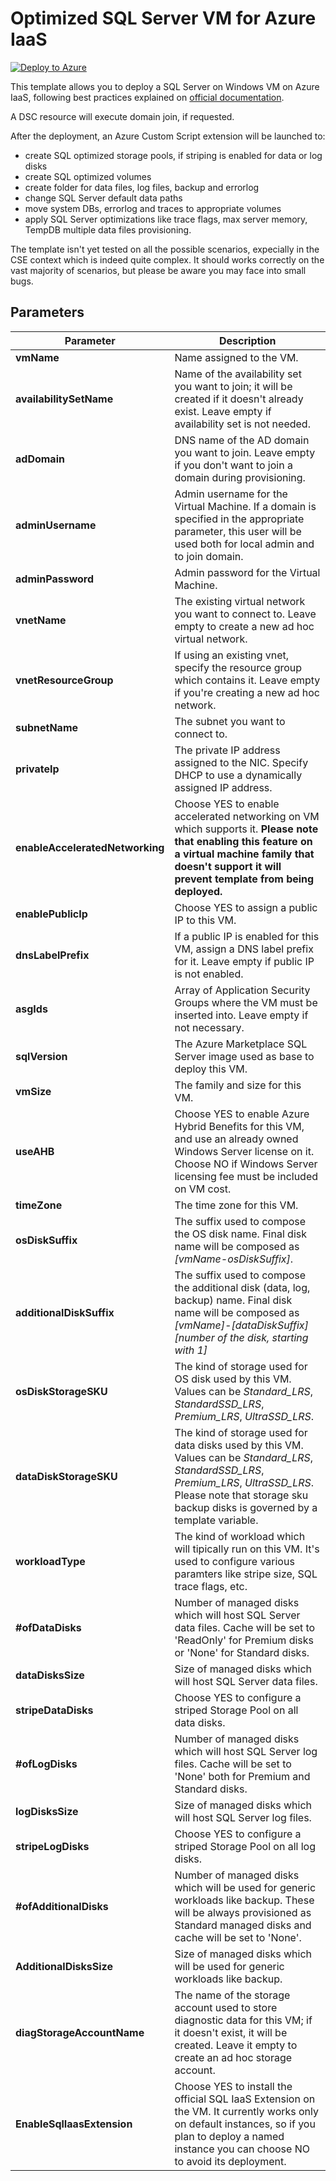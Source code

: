 # Optimized SQL Server VM for Azure IaaS

[![Deploy to Azure](http://azuredeploy.net/deploybutton.png)](https://azuredeploy.net/)

This template allows you to deploy a SQL Server on Windows VM on Azure IaaS, following best practices explained on [official documentation](https://docs.microsoft.com/en-us/azure/virtual-machines/windows/sql/virtual-machines-windows-sql-performance).

A DSC resource will execute domain join, if requested.

After the deployment, an Azure Custom Script extension will be launched to:
- create SQL optimized storage pools, if striping is enabled for data or log disks</li>
- create SQL optimized volumes</li>
- create folder for data files, log files, backup and errorlog
- change SQL Server default data paths
- move system DBs, errorlog and traces to appropriate volumes
- apply SQL Server optimizations like trace flags, max server memory, TempDB multiple data files provisioning.

The template isn't yet tested on all the possible scenarios, expecially in the CSE context which is indeed quite complex.
It should works correctly on the vast majority of scenarios, but please be aware you may face into small bugs.

## Parameters
Parameter|Description
---------|-----------
**vmName**|Name assigned to the VM.
**availabilitySetName**|Name of the availability set you want to join; it will be created if it doesn't already exist. Leave empty if availability set is not needed.
**adDomain**|DNS name of the AD domain you want to join. Leave empty if you don't want to join a domain during provisioning.
**adminUsername**|Admin username for the Virtual Machine. If a domain is specified in the appropriate parameter, this user will be used both for local admin and to join domain.
**adminPassword**|Admin password for the Virtual Machine.
**vnetName**|The existing virtual network you want to connect to. Leave empty to create a new ad hoc virtual network.
**vnetResourceGroup**|If using an existing vnet, specify the resource group which contains it. Leave empty if you're creating a new ad hoc network.
**subnetName**|The subnet you want to connect to.
**privateIp**|The private IP address assigned to the NIC. Specify DHCP to use a dynamically assigned IP address.
**enableAcceleratedNetworking**|Choose YES to enable accelerated networking on VM which supports it. **Please note that enabling this feature on a virtual machine family that doesn't support it will prevent template from being deployed.**
**enablePublicIp**|Choose YES to assign a public IP to this VM.
**dnsLabelPrefix**|If a public IP is enabled for this VM, assign a DNS label prefix for it. Leave empty if public IP is not enabled.
**asgIds**|Array of Application Security Groups where the VM must be inserted into. Leave empty if not necessary.
**sqlVersion**|The Azure Marketplace SQL Server image used as base to deploy this VM.
**vmSize**|The family and size for this VM.
**useAHB**|Choose YES to enable Azure Hybrid Benefits for this VM, and use an already owned Windows Server license on it. Choose NO if Windows Server licensing fee must be included on VM cost.
**timeZone**|The time zone for this VM.
**osDiskSuffix**|The suffix used to compose the OS disk name. Final disk name will be composed as *[vmName-osDiskSuffix]*.
**additionalDiskSuffix**|The suffix used to compose the additional disk (data, log, backup) name. Final disk name will be composed as *[vmName]-[dataDiskSuffix][number of the disk, starting with 1]*
**osDiskStorageSKU**|The kind of storage used for OS disk used by this VM. Values can be *Standard_LRS*, *StandardSSD_LRS*, *Premium_LRS*, *UltraSSD_LRS*.
**dataDiskStorageSKU**|The kind of storage used for data disks used by this VM. Values can be *Standard_LRS*, *StandardSSD_LRS*, *Premium_LRS*, *UltraSSD_LRS*. Please note that storage sku backup disks is governed by a template variable.
**workloadType**|The kind of workload which will tipically run on this VM. It's used to configure various paramters like stripe size, SQL trace flags, etc.
**#ofDataDisks**|Number of managed disks which will host SQL Server data files. Cache will be set to 'ReadOnly' for Premium disks or 'None' for Standard disks.
**dataDisksSize**|Size of managed disks which will host SQL Server data files.
**stripeDataDisks**|Choose YES to configure a striped Storage Pool on all data disks.
**#ofLogDisks**|Number of managed disks which will host SQL Server log files. Cache will be set to 'None' both for Premium and Standard disks.
**logDisksSize**|Size of managed disks which will host SQL Server log files.
**stripeLogDisks**|Choose YES to configure a striped Storage Pool on all log disks.
**#ofAdditionalDisks**|Number of managed disks which will be used for generic workloads like backup. These will be always provisioned as Standard managed disks and cache will be set to 'None'.
**AdditionalDisksSize**|Size of managed disks which will be used for generic workloads like backup.
**diagStorageAccountName**|The name of the storage account used to store diagnostic data for this VM; if it doesn't exist, it will be created. Leave it empty to create an ad hoc storage account.
**EnableSqlIaasExtension**|Choose YES to install the official SQL IaaS Extension on the VM. It currently works only on default instances, so if you plan to deploy a named instance you can choose NO to avoid its deployment.
